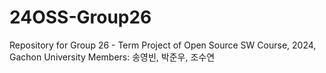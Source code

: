 # 24OSS-Group26
Repository for Group 26 - Term Project of Open Source SW Course, 2024, Gachon University
Members: 송영빈, 박준우, 조수연
